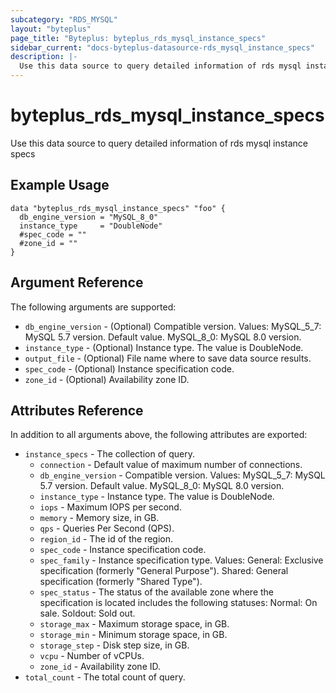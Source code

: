 ```yaml
---
subcategory: "RDS_MYSQL"
layout: "byteplus"
page_title: "Byteplus: byteplus_rds_mysql_instance_specs"
sidebar_current: "docs-byteplus-datasource-rds_mysql_instance_specs"
description: |-
  Use this data source to query detailed information of rds mysql instance specs
---
```

# byteplus_rds_mysql_instance_specs
Use this data source to query detailed information of rds mysql instance specs
## Example Usage
```hcl
data "byteplus_rds_mysql_instance_specs" "foo" {
  db_engine_version = "MySQL_8_0"
  instance_type     = "DoubleNode"
  #spec_code = ""
  #zone_id = ""
}
```
## Argument Reference
The following arguments are supported:
* `db_engine_version` - (Optional) Compatible version. Values:
MySQL_5_7: MySQL 5.7 version. Default value.
MySQL_8_0: MySQL 8.0 version.
* `instance_type` - (Optional) Instance type. The value is DoubleNode.
* `output_file` - (Optional) File name where to save data source results.
* `spec_code` - (Optional) Instance specification code.
* `zone_id` - (Optional) Availability zone ID.

## Attributes Reference
In addition to all arguments above, the following attributes are exported:
* `instance_specs` - The collection of query.
    * `connection` - Default value of maximum number of connections.
    * `db_engine_version` - Compatible version. Values:
MySQL_5_7: MySQL 5.7 version. Default value.
MySQL_8_0: MySQL 8.0 version.
    * `instance_type` - Instance type. The value is DoubleNode.
    * `iops` - Maximum IOPS per second.
    * `memory` - Memory size, in GB.
    * `qps` - Queries Per Second (QPS).
    * `region_id` - The id of the region.
    * `spec_code` - Instance specification code.
    * `spec_family` - Instance specification type. Values:
General: Exclusive specification (formerly "General Purpose").
Shared: General specification (formerly "Shared Type").
    * `spec_status` - The status of the available zone where the specification is located includes the following statuses:
Normal: On sale.
Soldout: Sold out.
    * `storage_max` - Maximum storage space, in GB.
    * `storage_min` - Minimum storage space, in GB.
    * `storage_step` - Disk step size, in GB.
    * `vcpu` - Number of vCPUs.
    * `zone_id` - Availability zone ID.
* `total_count` - The total count of query.


